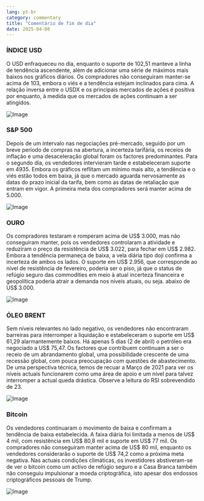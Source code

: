 ```yaml
---
lang: pt-br
category: commentary
title: "Comentário de fim de dia"
date: 2025-04-08
---
```


### ÍNDICE USD

O USD enfraqueceu no dia, enquanto o suporte de 102,51 manteve a linha de tendência ascendente, além de adicionar uma série de máximos mais baixos nos gráficos diários. Os compradores não conseguiram manter-se acima de 103, embora o viés e a tendência estejam inclinados para cima. A relação inversa entre o USDX e os principais mercados de ações é positiva por enquanto, à medida que os mercados de ações continuam a ser atingidos.

![Image](https://markleighedu.github.io/img/Apr-2025/08-Apr-2025/usdindex.jpg)

### S&P 500

Depois de um intervalo nas negociações pré-mercado, seguido por um breve período de compras na abertura, a incerteza tarifária, os receios de inflação e uma desaceleração global foram os factores predominantes.  Para o segundo dia, os vendedores intervieram tarde e estabeleceram suporte em 4935. Embora os gráficos reflitam um mínimo mais alto, a tendência e o viés estão todos em baixa, já que o mercado aguarda nervosamente as datas do prazo inicial da tarifa, bem como as datas de retaliação que entram em vigor. A primeira meta dos compradores será manter acima de 5.000.

![Image](https://markleighedu.github.io/img/Apr-2025/08-Apr-2025/sp500.jpg)

### OURO

Os compradores testaram e romperam acima de US$ 3.000, mas não conseguiram manter, pois os vendedores controlaram a atividade e reduziram o preço da resistência de US$ 3.022, para fechar em US$ 2.982. Embora a tendência permaneça de baixa, a vela diária tipo doji confirma a incerteza de ambos os lados. O suporte em US$ 2.956, que corresponde ao nível de resistência de fevereiro, poderia ser o piso, já que o status de refúgio seguro das commodities em meio à atual incerteza financeira e geopolítica poderia atrair a demanda nos níveis atuais, ou seja. abaixo de US$ 3.000. 

![Image](https://markleighedu.github.io/img/Apr-2025/08-Apr-2025/gold.jpg)

### ÓLEO BRENT

Sem níveis relevantes no lado negativo, os vendedores não encontraram barreiras para interromper a liquidação e estabeleceram o suporte em US$ 61,29 alarmantemente baixos. Há apenas 5 dias (2 de abril) o petróleo era negociado a US$ 75,47. Os factores que contribuem continuam a ser o receio de um abrandamento global, uma possibilidade crescente de uma recessão global, com pouca preocupação com questões de abastecimento. De uma perspectiva técnica, temos de recuar a Março de 2021 para ver os níveis actuais funcionarem como uma área de apoio e um nível para talvez interromper a actual queda drástica. Observe a leitura do RSI sobrevendido de 23.

![Image](https://markleighedu.github.io/img/Apr-2025/08-Apr-2025/brentoil.jpg)

### Bitcoin

Os vendedores continuaram o movimento de baixa e confirmam a tendência de baixa estabelecida. A faixa diária foi limitada a menos de US$ 4 mil, com resistência em US$ 80,8 mil e suporte em US$ 77 mil. Os compradores não conseguiram manter acima de US$ 80 mil, enquanto os vendedores considerarão o suporte de US$ 74,2 como a próxima meta negativa. Nas actuais condições climáticas, os investidores abstiveram-se de ver o bitcoin como um activo de refúgio seguro e a Casa Branca também não conseguiu impulsionar a moeda criptográfica, isto apesar dos endossos criptográficos pessoais de Trump. 

![Image](https://markleighedu.github.io/img/Apr-2025/08-Apr-2025/bitcoin.jpg)

